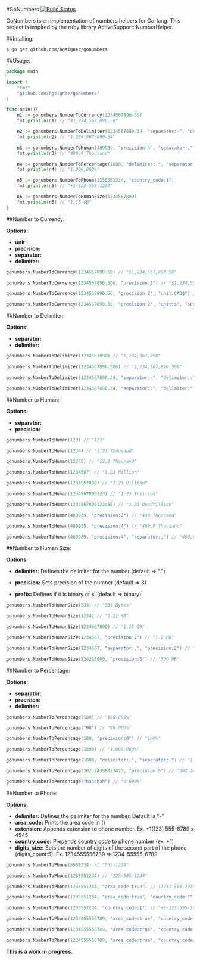 #GoNumbers [![Build Status](https://travis-ci.org/hgsigner/gonumbers.svg?branch=master)](https://travis-ci.org/hgsigner/gonumbers)

GoNumbers is an implementation of numbers helpers for Go-lang. This project is inspired by the ruby library ActiveSupport::NumberHelper.

##Intalling:

```
$ go get github.com/hgsigner/gonumbers
```

##Usage:

```go
package main

import (
	"fmt"
	"github.com/hgsigner/gonumbers"
)

func main(){
	n1 := gonumbers.NumberToCurrency(1234567890.50)
	fmt.println(n1) // "$1,234,567,890.50"

	n2 := gonumbers.NumberToDelimiter(1234567890.34, "separator:-", "delimiter::")
	fmt.println(n2) // "1:234:567:890-34"

	n3 := gonumbers.NumberToHuman(489939, "precision:4", "separator:,")
	fmt.println(n3) // "489,9 Thousand"

	n4 := gonumbers.NumberToPercentage(1000, "delimiter:.", "separator:,") 
	fmt.println(n4) // "1.000,000%"

	n5 := gonumbers.NumberToPhone(1235551234, "country_code:1")
	fmt.println(n5) // "+1-123-555-1234"

	n6 := gonumbers.NumberToHumanSize(1234567890)
	fmt.println(n6) // "1.15 GB"
}
```

##Number to Currency:

**Options:**

*	**unit:** 
*	**precision:** 
*	**separator:** 
*	**delimiter:** 

```go
gonumbers.NumberToCurrency(1234567890.50) // "$1,234,567,890.50"

gonumbers.NumberToCurrency(1234567890.506, "precision:2") // "$1,234,567,890.51"

gonumbers.NumberToCurrency(1234567890.50, "precision:2", "unit:CAD$") // "CAD$1.234.567.890,50"

gonumbers.NumberToCurrency(1234567890.50, "precision:2", "unit:$", "separator.", "delimiter:") // "$1234567890.50"
```

##Number to Delimiter:

**Options:**

*	**separator:** 
*	**delimiter:** 

```go
gonumbers.NumberToDelimiter(1234567890) // "1,234,567,890"

gonumbers.NumberToDelimiter(1234567890.506) // "1,234,567,890.506"

gonumbers.NumberToDelimiter(1234567890.34, "separator:-", "delimiter::") // "1:234:567:890-34"

gonumbers.NumberToDelimiter(1234567890.34, "separator:.", "delimiter:") // "1234567890.34"
```

##Number to Human:

**Options:**

*	**separator:** 
*	**precision:** 

```go
gonumbers.NumberToHuman(123) // "123"

gonumbers.NumberToHuman(1234) // "1.23 Thousand"

gonumbers.NumberToHuman(12345) // "12.3 Thousand"

gonumbers.NumberToHuman(1234567) // "1.23 Million"

gonumbers.NumberToHuman(1234567890) // "1.23 Billion"

gonumbers.NumberToHuman(1234567890123) // "1.23 Trillion"

gonumbers.NumberToHuman(1234567890123456) // "1.23 Quadrillion"

gonumbers.NumberToHuman(489939, "precision:2") // "490 Thousand"

gonumbers.NumberToHuman(489939, "precision:4") // "489.9 Thousand"

gonumbers.NumberToHuman(489939, "precision:4", "separator:,") // "489,9 Thousand"
```

##Number to Human Size:

**Options:**

*	**delimiter:** Defines the delimiter for the number (default => ".")
*	**precision:** Sets precision of the number (default => 3).

*	**prefix:** Defines if it is binary or si (default => binary)

```go
gonumbers.NumberToHumanSize(333) // "333 Bytes"

gonumbers.NumberToHumanSize(1234) // "1.21 KB"

gonumbers.NumberToHumanSize(1234567890) // "1.15 GB"

gonumbers.NumberToHumanSize(1234567, "precision:2") // "1.2 MB"

gonumbers.NumberToHumanSize(1234567, "separator:,", "precision:2") // "1,2 MB"

gonumbers.NumberToHumanSize(524288000, "precision:5") // "500 MB"
```

##Number to Percentage:

**Options:**

* **separator:**
* **precision:**
* **delimiter:**

```go
gonumbers.NumberToPercentage(100) // "100.000%"

gonumbers.NumberToPercentage("98") // "98.000%"

gonumbers.NumberToPercentage(100, "precision:0") // "100%"

gonumbers.NumberToPercentage(1000) // "1,000.000%"

gonumbers.NumberToPercentage(1000, "delimiter:.", "separator:,") // "1.000,000%"

gonumbers.NumberToPercentage(302.24398923423, "precision:5") // "302.24399%"

gonumbers.NumberToPercentage("hahahah") // "0.000%"
```

##Number to Phone:

**Options:**

*	**delimiter:** Defines the delimiter for the number. Default is "-"
*	**area_code:** Prints the area code in ()
*	**extension:** Appends extension to phone number. Ex. +1(123) 555-6789 x 4545
*	**country_code:** Prepends country code to phone number (ex. +1)
*	**digits_size:** Sets the number of digits of the second part of the phone (digits_count:5). Ex. 1234555556789 => 1234-55555-6789

```go
gonumbers.NumberToPhone(5551234) // "555-1234"

gonumbers.NumberToPhone(1235551234) // "123-555-1234"

gonumbers.NumberToPhone(1235551234, "area_code:true") // (123) 555-1234

gonumbers.NumberToPhone(1235551234, "area_code:true", "country_code:1") // "+1(123) 555-1234"

gonumbers.NumberToPhone(1235551234, "country_code:1") // "+1-123-555-1234"

gonumbers.NumberToPhone(1234555556789, "area_code:true", "country_code:1", "extension:4545") // +1(123455) 555-6789 x 4545

gonumbers.NumberToPhone(1234555556789, "area_code:true", "country_code:1", "extension:4545", "digits_size:5") // "+1(1234) 55555-6789 x 4545"

gonumbers.NumberToPhone(1234555556789, "area_code:true", "country_code:55", "digits_size:5", "delimiter:,") // "+55(1234) 55555,6789"
```

**This is a work in progress.**